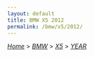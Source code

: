 ```yaml
---
layout: default
title: BMW X5 2012
permalink: /bmw/x5/2012/
---
```

[*Home*](/) > [*BMW*](/bmw/) > [*X5*](/bmw/x5/) > [*YEAR*](/bmw/x5/year/)
